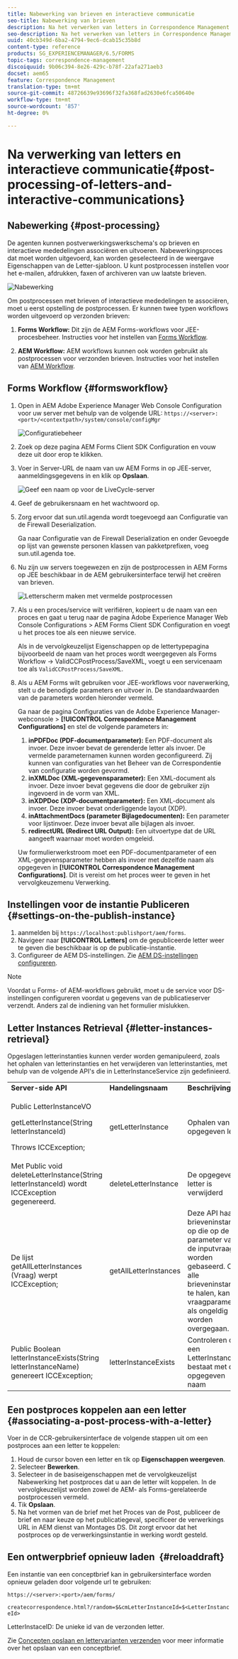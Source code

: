 ```yaml
---
title: Nabewerking van brieven en interactieve communicatie
seo-title: Nabewerking van brieven
description: Na het verwerken van letters in Correspondence Management kunt u AEM en Forms-postprocessen maken, zoals afdrukken en e-mailen, en deze integreren met uw brieven.
seo-description: Na het verwerken van letters in Correspondence Management kunt u AEM en Forms-postprocessen maken, zoals afdrukken en e-mailen, en deze integreren met uw brieven.
uuid: 40cb349d-6ba2-4794-9ec6-dcab15c35b8d
content-type: reference
products: SG_EXPERIENCEMANAGER/6.5/FORMS
topic-tags: correspondence-management
discoiquuid: 9b06c394-8e26-429c-b78f-22afa271aeb3
docset: aem65
feature: Correspondence Management
translation-type: tm+mt
source-git-commit: 48726639e93696f32fa368fad2630e6fca50640e
workflow-type: tm+mt
source-wordcount: '857'
ht-degree: 0%

---
```



# Na verwerking van letters en interactieve communicatie{#post-processing-of-letters-and-interactive-communications}

## Nabewerking {#post-processing}

De agenten kunnen postverwerkingswerkschema&#39;s op brieven en interactieve mededelingen associëren en uitvoeren. Nabewerkingsproces dat moet worden uitgevoerd, kan worden geselecteerd in de weergave Eigenschappen van de Letter-sjabloon. U kunt postprocessen instellen voor het e-mailen, afdrukken, faxen of archiveren van uw laatste brieven.

![Nabewerking](assets/ppoverview.png)

Om postprocessen met brieven of interactieve mededelingen te associëren, moet u eerst opstelling de postprocessen. Er kunnen twee typen workflows worden uitgevoerd op verzonden brieven:

1. **Forms Workflow:** Dit zijn de AEM Forms-workflows voor JEE-procesbeheer. Instructies voor het instellen van [Forms Workflow](#formsworkflow).

1. **AEM Workflow:** AEM workflows kunnen ook worden gebruikt als postprocessen voor verzonden brieven. Instructies voor het instellen van [AEM Workflow](../../forms/using/aem-forms-workflow.md).

## Forms Workflow {#formsworkflow}

1. Open in AEM Adobe Experience Manager Web Console Configuration voor uw server met behulp van de volgende URL: `https://<server>:<port>/<contextpath>/system/console/configMgr`

   ![Configuratiebeheer](assets/2configmanager-1.png)

1. Zoek op deze pagina AEM Forms Client SDK Configuration en vouw deze uit door erop te klikken.
1. Voer in Server-URL de naam van uw AEM Forms in op JEE-server, aanmeldingsgegevens in en klik op **Opslaan**.

   ![Geef een naam op voor de LiveCycle-server](assets/1cofigmanager.png)

1. Geef de gebruikersnaam en het wachtwoord op.
1. Zorg ervoor dat sun.util.agenda wordt toegevoegd aan Configuratie van de Firewall Deserialization.

   Ga naar Configuratie van de Firewall Deserialization en onder Gevoegde op lijst van gewenste personen klassen van pakketprefixen, voeg sun.util.agenda toe.

1. Nu zijn uw servers toegewezen en zijn de postprocessen in AEM Forms op JEE beschikbaar in de AEM gebruikersinterface terwijl het creëren van brieven.

   ![Letterscherm maken met vermelde postprocessen](assets/0configmanager.png)

1. Als u een proces/service wilt verifiëren, kopieert u de naam van een proces en gaat u terug naar de pagina Adobe Experience Manager Web Console Configurations > AEM Forms Client SDK Configuration en voegt u het proces toe als een nieuwe service.

   Als in de vervolgkeuzelijst Eigenschappen op de lettertypepagina bijvoorbeeld de naam van het proces wordt weergegeven als Forms Workflow -> ValidCCPostProcess/SaveXML, voegt u een servicenaam toe als `ValidCCPostProcess/SaveXML`.

1. Als u AEM Forms wilt gebruiken voor JEE-workflows voor naverwerking, stelt u de benodigde parameters en uitvoer in. De standaardwaarden van de parameters worden hieronder vermeld.

   Ga naar de pagina Configuraties van de Adobe Experience Manager-webconsole > **[!UICONTROL Correspondence Management Configurations]** en stel de volgende parameters in:

   1. **inPDFDoc (PDF-documentparameter):** Een PDF-document als invoer. Deze invoer bevat de gerenderde letter als invoer. De vermelde parameternamen kunnen worden geconfigureerd. Zij kunnen van configuraties van het Beheer van de Correspondentie van configuratie worden gevormd.
   1. **inXMLDoc (XML-gegevensparameter):** Een XML-document als invoer. Deze invoer bevat gegevens die door de gebruiker zijn ingevoerd in de vorm van XML.
   1. **inXDPDoc (XDP-documentparameter):** Een XML-document als invoer. Deze invoer bevat onderliggende layout (XDP).
   1. **inAttachmentDocs (parameter Bijlagedocumenten):** Een parameter voor lijstinvoer. Deze invoer bevat alle bijlagen als invoer.
   1. **redirectURL (Redirect URL Output):** Een uitvoertype dat de URL aangeeft waarnaar moet worden omgeleid.

   Uw formulierwerkstroom moet een PDF-documentparameter of een XML-gegevensparameter hebben als invoer met dezelfde naam als opgegeven in **[!UICONTROL Correspondence Management Configurations]**. Dit is vereist om het proces weer te geven in het vervolgkeuzemenu Verwerking.

## Instellingen voor de instantie Publiceren {#settings-on-the-publish-instance}

1. aanmelden bij `https://localhost:publishport/aem/forms`.
1. Navigeer naar **[!UICONTROL Letters]** om de gepubliceerde letter weer te geven die beschikbaar is op de publicatie-instantie.
1. Configureer de AEM DS-instellingen. Zie [AEM DS-instellingen configureren](../../forms/using/configuring-the-processing-server-url-.md).

>[!NOTE]
>
>Voordat u Forms- of AEM-workflows gebruikt, moet u de service voor DS-instellingen configureren voordat u gegevens van de publicatieserver verzendt. Anders zal de indiening van het formulier mislukken.

## Letter Instances Retrieval {#letter-instances-retrieval}

Opgeslagen letterinstanties kunnen verder worden gemanipuleerd, zoals het ophalen van letterinstanties en het verwijderen van letterinstanties, met behulp van de volgende API&#39;s die in LetterInstanceService zijn gedefinieerd.

<table>
 <tbody>
  <tr>
   <td><strong>Server-side API</strong></td>
   <td><strong>Handelingsnaam</strong></td>
   <td><strong>Beschrijving</strong></td>
  </tr>
  <tr>
   <td><p>Public LetterInstanceVO</p> <p>getLetterInstance(String letterInstanceId)</p> <p>Throws ICCException; </p> </td>
   <td>getLetterInstance</td>
   <td>Ophalen van de opgegeven letter </td>
  </tr>
  <tr>
   <td>Met Public void deleteLetterInstance(String letterInstanceId) wordt ICCException gegenereerd. </td>
   <td>deleteLetterInstance </td>
   <td>De opgegeven letter is verwijderd </td>
  </tr>
  <tr>
   <td>De lijst getAllLetterInstances (Vraag) werpt ICCException; </td>
   <td>getAllLetterInstances </td>
   <td>Deze API haalt brieveninstanties op die op de parameter van de inputvraag worden gebaseerd. Om alle brieveninstanties te halen, kan de vraagparameter als ongeldig worden overgegaan.<br /> </td>
  </tr>
  <tr>
   <td>Public Boolean letterInstanceExists(String letterInstanceName) genereert ICCException; </td>
   <td>letterInstanceExists </td>
   <td>Controleren of een LetterInstance bestaat met de opgegeven naam </td>
  </tr>
 </tbody>
</table>

## Een postproces koppelen aan een letter {#associating-a-post-process-with-a-letter}

Voer in de CCR-gebruikersinterface de volgende stappen uit om een postproces aan een letter te koppelen:

1. Houd de cursor boven een letter en tik op **Eigenschappen weergeven**.
1. Selecteer **Bewerken**.
1. Selecteer in de basiseigenschappen met de vervolgkeuzelijst Nabewerking het postproces dat u aan de letter wilt koppelen. In de vervolgkeuzelijst worden zowel de AEM- als Forms-gerelateerde postprocessen vermeld.
1. Tik **Opslaan**.
1. Na het vormen van de brief met het Proces van de Post, publiceer de brief en naar keuze op het publicatiegeval, specificeer de verwerkings URL in AEM dienst van Montages DS. Dit zorgt ervoor dat het postproces op de verwerkingsinstantie in werking wordt gesteld.

## Een ontwerpbrief opnieuw laden  {#reloaddraft}

Een instantie van een conceptbrief kan in gebruikersinterface worden opnieuw geladen door volgende url te gebruiken:

`https://<server>:<port>/aem/forms/`

`createcorrespondence.html?/random=$&cmLetterInstanceId=$<LetterInstanceId>`

LetterInstaceID: De unieke id van de verzonden letter.

Zie [Concepten opslaan en lettervarianten verzenden](../../forms/using/create-correspondence.md#savingdrafts) voor meer informatie over het opslaan van een conceptbrief.
